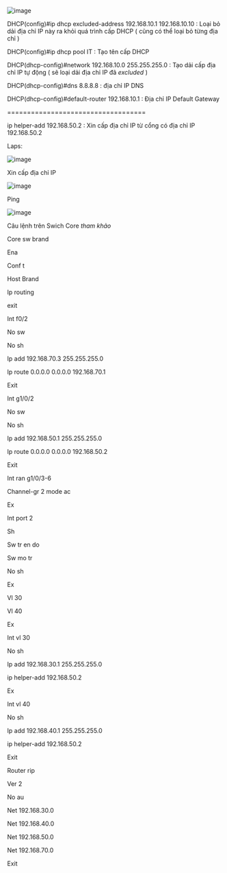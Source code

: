 ![image](https://user-images.githubusercontent.com/50360416/196613060-fc18796f-5623-44a8-a45e-6079756d06f7.png)

DHCP(config)#ip dhcp excluded-address 192.168.10.1 192.168.10.10   : Loại bỏ dải địa chỉ IP này ra khỏi quá trình cấp DHCP ( cũng có thể loại bỏ từng địa chỉ )

DHCP(config)#ip dhcp pool IT  : Tạo tên cấp DHCP

DHCP(dhcp-config)#network 192.168.10.0 255.255.255.0  : Tạo dải cấp địa chỉ IP tự động ( sẽ loại dải địa chỉ IP đã *excluded* )

DHCP(dhcp-config)#dns 8.8.8.8  : địa chỉ IP DNS

DHCP(dhcp-config)#default-router 192.168.10.1  : Địa chỉ IP Default Gateway


===================================

ip helper-add 192.168.50.2   : Xin cấp địa chỉ IP từ cổng có địa chỉ IP 192.168.50.2



Laps: 

![image](https://user-images.githubusercontent.com/50360416/196653227-684e417d-4353-4e64-894b-ad38d85cc747.png)


Xin cấp địa chỉ IP

![image](https://user-images.githubusercontent.com/50360416/196653401-715c056d-5052-4786-8a16-0dbe2216b716.png)


Ping 

![image](https://user-images.githubusercontent.com/50360416/196653539-ab454ec6-9470-45bc-827a-5c1ac9099dff.png)





Câu lệnh trên Swich Core *tham khảo*

Core sw brand

Ena

Conf t

Host Brand

Ip routing

exit

Int f0/2

No sw

No sh

Ip add 192.168.70.3 255.255.255.0

Ip route 0.0.0.0 0.0.0.0 192.168.70.1

Exit

Int g1/0/2

No sw

No sh

Ip add 192.168.50.1 255.255.255.0

Ip route 0.0.0.0 0.0.0.0 192.168.50.2

Exit

Int ran g1/0/3-6

Channel-gr 2 mode ac

Ex

Int port 2

Sh

Sw tr en do

Sw mo tr

No sh

Ex

Vl 30

Vl 40

Ex

Int vl 30

No sh

Ip add 192.168.30.1 255.255.255.0

ip helper-add 192.168.50.2

Ex

Int vl 40

No sh

Ip add 192.168.40.1 255.255.255.0

ip helper-add 192.168.50.2

Exit

Router rip

Ver 2

No au

Net 192.168.30.0

Net 192.168.40.0

Net 192.168.50.0

Net 192.168.70.0

Exit




